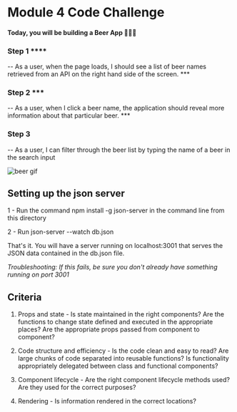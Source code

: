 # Module 4 Code Challenge

#### Today, you will be building a Beer App 🍺🍺🍺

### Step 1 \*\*\*\*

-- As a user, when the page loads, I should see a list of beer names retrieved from an API on the right hand side of the screen. \*\*\*

### Step 2 \*\*\*

-- As a user, when I click a beer name, the application should reveal more information about that particular beer. \*\*\*

### Step 3

-- As a user, I can filter through the beer list by typing the name of a beer in the search input

![beer gif](App-Gif.gif)

## Setting up the json server

1 - Run the command npm install -g json-server in the command line from this directory

2 - Run json-server --watch db.json

That's it. You will have a server running on localhost:3001 that serves the JSON data contained in the db.json file.

_Troubleshooting: If this fails, be sure you don't already have something running on port 3001_

## Criteria

1. Props and state - Is state maintained in the right components? Are the functions to change state defined and executed in the appropriate places? Are the appropriate props passed from component to component?

2. Code structure and efficiency - Is the code clean and easy to read? Are large chunks of code separated into reusable functions? Is functionality appropriately delegated between class and functional components?

3. Component lifecycle - Are the right component lifecycle methods used? Are they used for the correct purposes?

4. Rendering - Is information rendered in the correct locations?
